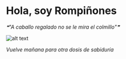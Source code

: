 # Hola, soy Rompiñones

<!--STARTS_HERE_QUOTE_README-->
<i>❝"A caballo regalado no se le mira el colmillo"❞</i>
<!--ENDS_HERE_QUOTE_README-->

<!--START_SECTION:update_image-->
![alt text](https://raw.githubusercontent.com/focaalvarez/rompinones/main/.github/images/00100lrPORTRAIT_00100_BURST20211009125343539_COVER.jpg?raw=true)
<!--END_SECTION:update_image-->

*Vuelve mañana para otra dosis de sabiduría*
